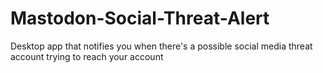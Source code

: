 # Mastodon-Social-Threat-Alert
Desktop app that notifies you when there's a possible social media threat account trying to reach your account
